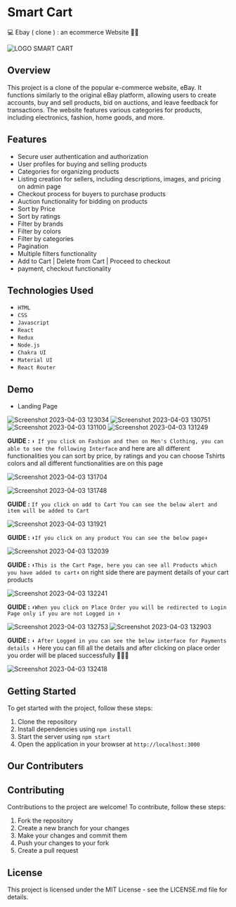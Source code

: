                       
# Smart Cart  
💻 Ebay ( clone ) : an ecommerce Website 🚀🎯

![LOGO SMART CART](https://user-images.githubusercontent.com/110609653/229433784-c119f184-e956-486c-b246-0f7c7bc83aa2.jpg)


## Overview

This project is a clone of the popular e-commerce website, eBay. It functions similarly to the original eBay platform, allowing users to create accounts, buy and sell products, bid on auctions, and leave feedback for transactions. The website features various categories for products, including electronics, fashion, home goods, and more.

## Features

- Secure user authentication and authorization
- User profiles for buying and selling products
- Categories for organizing products
- Listing creation for sellers, including descriptions, images, and pricing on admin page
- Checkout process for buyers to purchase products
- Auction functionality for bidding on products
- Sort by Price
- Sort by ratings
- Filter by brands
- Filter by colors
- Filter by categories
- Pagination
- Multiple filters functionality
- Add to Cart | Delete from Cart | Proceed to checkout
- payment, checkout functionality

## Technologies Used

- `HTML`
- `CSS`
- `Javascript`
- `React`
- `Redux`
- `Node.js`
- `Chakra UI`
- `Material UI`
- `React Router`

## Demo 
- Landing Page

![Screenshot 2023-04-03 123034](https://user-images.githubusercontent.com/110609653/229442412-bbb0b9be-09ee-4afb-becc-833f072924fb.png)
![Screenshot 2023-04-03 130751](https://user-images.githubusercontent.com/110609653/229447950-73605275-27f4-4df0-889a-053c04fccf8c.png)
![Screenshot 2023-04-03 131100](https://user-images.githubusercontent.com/110609653/229447964-7f667696-1f94-4214-91e0-2987017d0169.png)
![Screenshot 2023-04-03 131249](https://user-images.githubusercontent.com/110609653/229447969-c7b3145e-b7ff-4d03-b530-93b79564eaaa.png)


**GUIDE :** `⬇️ If you click on Fashion and then on Men's Clothing, you can able to see the following Interface` and here are all different functionalities you can sort by price, by ratings and you can choose Tshirts colors and all different functionalities are on this page


![Screenshot 2023-04-03 131704](https://user-images.githubusercontent.com/110609653/229447975-691557b7-5602-4840-8ca9-770414bf8d2a.png)


![Screenshot 2023-04-03 131748](https://user-images.githubusercontent.com/110609653/229447983-2a5a5f91-3d3d-470f-8eb1-9940a6da9e08.png)

**GUIDE :** `If you click on add to Cart You can see the below alert and item will be added to Cart`

![Screenshot 2023-04-03 131921](https://user-images.githubusercontent.com/110609653/229447995-4043e2d4-ef8c-4f10-8390-54df136edfe2.png)

**GUIDE :** `⬇️If you click on any product You can see the below page⬇️`

![Screenshot 2023-04-03 132039](https://user-images.githubusercontent.com/110609653/229448001-ccd10891-62c5-475f-a306-ad24f0eb9cd9.png)

**GUIDE :** `⬇️This is the Cart Page, here you can see all Products which you have added to cart⬇️` on right side there are payment details of your cart products

![Screenshot 2023-04-03 132241](https://user-images.githubusercontent.com/110609653/229448005-027986aa-48f3-4a8e-9815-0902fd2e5774.png)

**GUIDE :** `⬇️When you click on Place Order you will be redirected to Login Page only if you are not Logged in ⬇️` 

![Screenshot 2023-04-03 132753](https://user-images.githubusercontent.com/110609653/229448014-adfd562f-ba53-43ee-91b2-0dd621177288.png)
![Screenshot 2023-04-03 132903](https://user-images.githubusercontent.com/110609653/229448016-8903cdc8-bb8d-48eb-8747-56d28f098f61.png)

**GUIDE :** `⬇️ After Logged in you can see the below interface for Payments details ⬇️` Here you can fill all the details and  after clicking on place order you order will be placed successfully 🥳🥳🥳


![Screenshot 2023-04-03 132418](https://user-images.githubusercontent.com/110609653/229448010-49c63c07-4b95-4574-8666-fc9c4655b680.png)



## Getting Started

To get started with the project, follow these steps:

1. Clone the repository
2. Install dependencies using `npm install`
3. Start the server using `npm start`
4. Open the application in your browser at `http://localhost:3000`

## Our Contributers



## Contributing

Contributions to the project are welcome! To contribute, follow these steps:

1. Fork the repository
2. Create a new branch for your changes
3. Make your changes and commit them
4. Push your changes to your fork
5. Create a pull request

## License

This project is licensed under the MIT License - see the LICENSE.md file for details.



